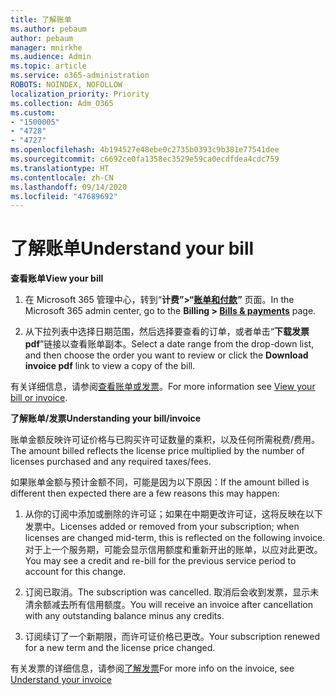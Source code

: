 ```yaml
---
title: 了解账单
ms.author: pebaum
author: pebaum
manager: mnirkhe
ms.audience: Admin
ms.topic: article
ms.service: o365-administration
ROBOTS: NOINDEX, NOFOLLOW
localization_priority: Priority
ms.collection: Adm_O365
ms.custom:
- "1500005"
- "4728"
- "4727"
ms.openlocfilehash: 4b194527e48ebe0c2735b0393c9b381e77541dee
ms.sourcegitcommit: c6692ce0fa1358ec3529e59ca0ecdfdea4cdc759
ms.translationtype: HT
ms.contentlocale: zh-CN
ms.lasthandoff: 09/14/2020
ms.locfileid: "47689692"
---
```

# <a name="understand-your-bill"></a><span data-ttu-id="0e54a-102">了解账单</span><span class="sxs-lookup"><span data-stu-id="0e54a-102">Understand your bill</span></span>

<span data-ttu-id="0e54a-103">**查看账单**</span><span class="sxs-lookup"><span data-stu-id="0e54a-103">**View your bill**</span></span>

1. <span data-ttu-id="0e54a-104">在 Microsoft 365 管理中心，转到“**计费”>“[账单和付款](https://go.microsoft.com/fwlink/p/?linkid=848039)”** 页面。</span><span class="sxs-lookup"><span data-stu-id="0e54a-104">In the Microsoft 365 admin center, go to the **Billing > [Bills & payments](https://go.microsoft.com/fwlink/p/?linkid=848039)** page.</span></span>

2. <span data-ttu-id="0e54a-105">从下拉列表中选择日期范围，然后选择要查看的订单，或者单击“**下载发票 pdf**”链接以查看账单副本。</span><span class="sxs-lookup"><span data-stu-id="0e54a-105">Select a date range from the drop-down list, and then choose the order you want to review or click the **Download invoice pdf** link to view a copy of the bill.</span></span>

<span data-ttu-id="0e54a-106">有关详细信息，请参阅[查看账单或发票](https://docs.microsoft.com/microsoft-365/commerce/billing-and-payments/view-your-bill-or-invoice)。</span><span class="sxs-lookup"><span data-stu-id="0e54a-106">For more information see [View your bill or invoice](https://docs.microsoft.com/microsoft-365/commerce/billing-and-payments/view-your-bill-or-invoice).</span></span>

<span data-ttu-id="0e54a-107">**了解账单/发票**</span><span class="sxs-lookup"><span data-stu-id="0e54a-107">**Understanding your bill/invoice**</span></span>

<span data-ttu-id="0e54a-108">账单金额反映许可证价格与已购买许可证数量的乘积，以及任何所需税费/费用。</span><span class="sxs-lookup"><span data-stu-id="0e54a-108">The amount billed reflects the license price multiplied by the number of licenses purchased and any required taxes/fees.</span></span>

<span data-ttu-id="0e54a-109">如果账单金额与预计金额不同，可能是因为以下原因：</span><span class="sxs-lookup"><span data-stu-id="0e54a-109">If the amount billed is different then expected there are a few reasons this may happen:</span></span>

1. <span data-ttu-id="0e54a-110">从你的订阅中添加或删除的许可证；如果在中期更改许可证，这将反映在以下发票中。</span><span class="sxs-lookup"><span data-stu-id="0e54a-110">Licenses added or removed from your subscription; when licenses are changed mid-term, this is reflected on the following invoice.</span></span>  <span data-ttu-id="0e54a-111">对于上一个服务期，可能会显示信用额度和重新开出的账单，以应对此更改。</span><span class="sxs-lookup"><span data-stu-id="0e54a-111">You may see a credit and re-bill for the previous service period to account for this change.</span></span>

2. <span data-ttu-id="0e54a-112">订阅已取消。</span><span class="sxs-lookup"><span data-stu-id="0e54a-112">The subscription was cancelled.</span></span>  <span data-ttu-id="0e54a-113">取消后会收到发票，显示未清余额减去所有信用额度。</span><span class="sxs-lookup"><span data-stu-id="0e54a-113">You will receive an invoice after cancellation with any outstanding balance minus any credits.</span></span>

3. <span data-ttu-id="0e54a-114">订阅续订了一个新期限，而许可证价格已更改。</span><span class="sxs-lookup"><span data-stu-id="0e54a-114">Your subscription renewed for a new term and the license price changed.</span></span>  

<span data-ttu-id="0e54a-115">有关发票的详细信息，请参阅[了解发票](https://support.office.com/article/Understand-your-invoice-for-Office-365-for-business-0724b428-fb59-4962-8c37-6674166d7507)</span><span class="sxs-lookup"><span data-stu-id="0e54a-115">For more info on the invoice, see [Understand your invoice](https://support.office.com/article/Understand-your-invoice-for-Office-365-for-business-0724b428-fb59-4962-8c37-6674166d7507)</span></span>
